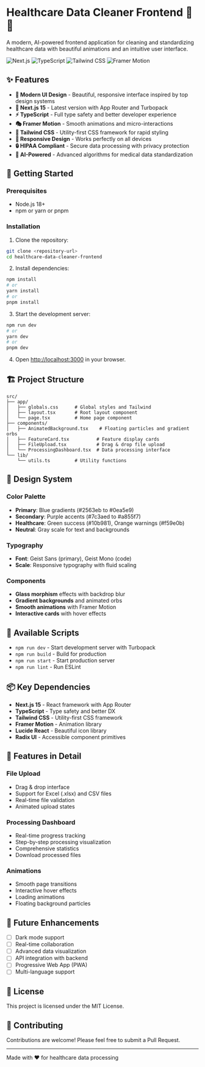 # Healthcare Data Cleaner Frontend 🏥✨

A modern, AI-powered frontend application for cleaning and standardizing healthcare data with beautiful animations and an intuitive user interface.

![Next.js](https://img.shields.io/badge/Next.js-15.5.0-black)
![TypeScript](https://img.shields.io/badge/TypeScript-5.0-blue)
![Tailwind CSS](https://img.shields.io/badge/Tailwind%20CSS-3.4-06B6D4)
![Framer Motion](https://img.shields.io/badge/Framer%20Motion-11.9-purple)

## ✨ Features

- **🎨 Modern UI Design** - Beautiful, responsive interface inspired by top design systems
- **🚀 Next.js 15** - Latest version with App Router and Turbopack
- **⚡ TypeScript** - Full type safety and better developer experience
- **🎭 Framer Motion** - Smooth animations and micro-interactions
- **🎨 Tailwind CSS** - Utility-first CSS framework for rapid styling
- **📱 Responsive Design** - Works perfectly on all devices
- **🔒 HIPAA Compliant** - Secure data processing with privacy protection
- **🤖 AI-Powered** - Advanced algorithms for medical data standardization

## 🚀 Getting Started

### Prerequisites

- Node.js 18+ 
- npm or yarn or pnpm

### Installation

1. Clone the repository:
```bash
git clone <repository-url>
cd healthcare-data-cleaner-frontend
```

2. Install dependencies:
```bash
npm install
# or
yarn install
# or
pnpm install
```

3. Start the development server:
```bash
npm run dev
# or
yarn dev
# or
pnpm dev
```

4. Open [http://localhost:3000](http://localhost:3000) in your browser.

## 🏗️ Project Structure

```
src/
├── app/
│   ├── globals.css      # Global styles and Tailwind
│   ├── layout.tsx       # Root layout component
│   └── page.tsx         # Home page component
├── components/
│   ├── AnimatedBackground.tsx    # Floating particles and gradient orbs
│   ├── FeatureCard.tsx          # Feature display cards
│   ├── FileUpload.tsx           # Drag & drop file upload
│   └── ProcessingDashboard.tsx  # Data processing interface
└── lib/
    └── utils.ts         # Utility functions
```

## 🎨 Design System

### Color Palette
- **Primary**: Blue gradients (#2563eb to #0ea5e9)
- **Secondary**: Purple accents (#7c3aed to #a855f7)
- **Healthcare**: Green success (#10b981), Orange warnings (#f59e0b)
- **Neutral**: Gray scale for text and backgrounds

### Typography
- **Font**: Geist Sans (primary), Geist Mono (code)
- **Scale**: Responsive typography with fluid scaling

### Components
- **Glass morphism** effects with backdrop blur
- **Gradient backgrounds** and animated orbs
- **Smooth animations** with Framer Motion
- **Interactive cards** with hover effects

## 🔧 Available Scripts

- `npm run dev` - Start development server with Turbopack
- `npm run build` - Build for production
- `npm run start` - Start production server
- `npm run lint` - Run ESLint

## 📦 Key Dependencies

- **Next.js 15** - React framework with App Router
- **TypeScript** - Type safety and better DX
- **Tailwind CSS** - Utility-first CSS framework
- **Framer Motion** - Animation library
- **Lucide React** - Beautiful icon library
- **Radix UI** - Accessible component primitives

## 🎯 Features in Detail

### File Upload
- Drag & drop interface
- Support for Excel (.xlsx) and CSV files
- Real-time file validation
- Animated upload states

### Processing Dashboard
- Real-time progress tracking
- Step-by-step processing visualization
- Comprehensive statistics
- Download processed files

### Animations
- Smooth page transitions
- Interactive hover effects
- Loading animations
- Floating background particles

## 🔮 Future Enhancements

- [ ] Dark mode support
- [ ] Real-time collaboration
- [ ] Advanced data visualization
- [ ] API integration with backend
- [ ] Progressive Web App (PWA)
- [ ] Multi-language support

## 📄 License

This project is licensed under the MIT License.

## 🤝 Contributing

Contributions are welcome! Please feel free to submit a Pull Request.

---

Made with ❤️ for healthcare data processing
